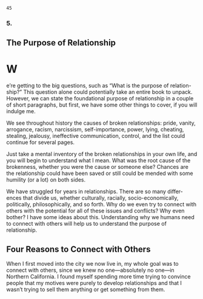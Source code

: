 ```
45
```
### 5.

## The Purpose of Relationship

# W

e’re getting to the big questions, such as “What is the purpose of relation-
ship?” This question alone could potentially take an entire book to
unpack. However, we can state the foundational purpose of relationship in a
couple of short paragraphs, but first, we have some other things to cover, if you
will indulge me.

We see throughout history the causes of broken relationships: pride, vanity,
arrogance, racism, narcissism, self-importance, power, lying, cheating, stealing,
jealousy, ineffective communication, control, and the list could continue for
several pages.

Just take a mental inventory of the broken relationships in your own life,
and you will begin to understand what I mean. What was the root cause of
the brokenness, whether you were the cause or someone else? Chances are the
relationship could have been saved or still could be mended with some humility
(or a lot) on both sides.

We have struggled for years in relationships. There are so many differ-
ences that divide us, whether culturally, racially, socio-economically, politically,
philosophically, and so forth. Why do we even try to connect with others with
the potential for all of these issues and conflicts? Why even bother? I have some
ideas about this. Understanding why we humans need to connect with others
will help us to understand the purpose of relationship.

## Four Reasons to Connect with Others

When I first moved into the city we now live in, my whole goal was to
connect with others, since we knew no one—absolutely no one—in Northern
California. I found myself spending more time trying to convince people that my
motives were purely to develop relationships and that I wasn’t trying to sell them
anything or get something from them.

